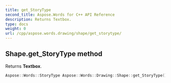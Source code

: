 ```yaml
---
title: get_StoryType
second_title: Aspose.Words for C++ API Reference
description: Returns Textbox. 
type: docs
weight: 0
url: /cpp/aspose.words.drawing/shape/get_storytype/
---
```

## Shape.get_StoryType method


Returns **Textbox**.

```cpp
Aspose::Words::StoryType Aspose::Words::Drawing::Shape::get_StoryType()
```

